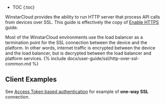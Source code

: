 * TOC
{:toc}

WinstarCloud provides the ability to run HTTP server that process API calls from devices over SSL. 
This guide is effectively the copy of [Enable HTTPS](/docs/{{docsPrefix}}user-guide/ssl/http-over-ssl/) guide.

Most of the WinstarCloud environments use the load balancer as a termination point for the SSL connection between the device and the platform.
In other words, internet traffic is encrypted between the device and the load balancer, but is decrypted between the load balancer and platform services.
{% include docs/user-guide/ssl/http-over-ssl-common.md %}

## Client Examples

See [Access Token based authentication](/docs/{{docsPrefix}}user-guide/ssl/http-access-token/) for example of **one-way SSL** connection.